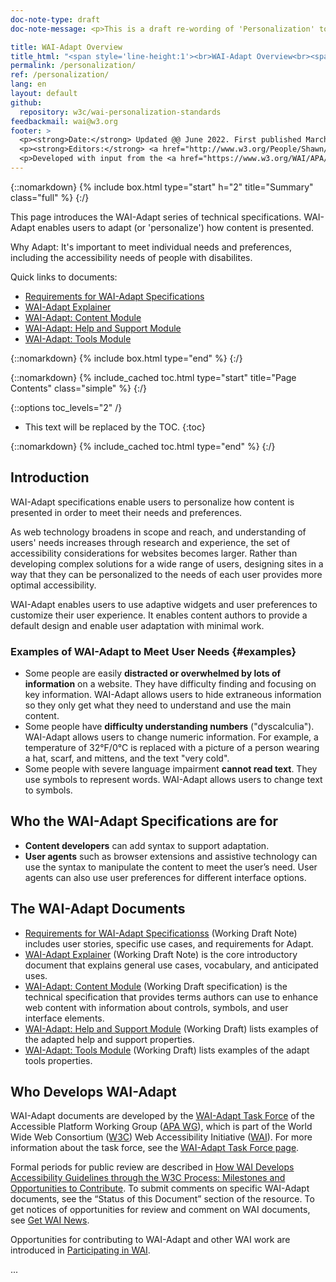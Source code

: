 ```yaml
---
doc-note-type: draft
doc-note-message: <p>This is a draft re-wording of 'Personalization' to 'Adapt'. See background and discussion in <a href='https://github.com/w3c/wai-personalization-standards/issues/9'>GitHub issue 'branding'</a></p>

title: WAI-Adapt Overview
title_html: "<span style='line-height:1'><br>WAI-Adapt Overview<br><span style='font-style: italic; font-size: 0.75em'>Enabling users to adapt content<br>Enabling users to adapt content presentation<br>Enabling users to change content presentation<br>Enabling users to personalize content presentation</span></span>"	
permalink: /personalization/
ref: /personalization/
lang: en
layout: default
github:
  repository: w3c/wai-personalization-standards
feedbackmail: wai@w3.org
footer: >
  <p><strong>Date:</strong> Updated @@ June 2022. First published March 2019.</p>
  <p><strong>Editors:</strong> <a href="http://www.w3.org/People/Shawn/">Shawn Lawton Henry</a> and <a href="http://www.w3.org/People/roy/">Ruoxi Ran</a>.</p>
  <p>Developed with input from the <a href="https://www.w3.org/WAI/APA/task-forces/personalization/">WAI-Adapt Task Force</a>.<p>
---
```


{::nomarkdown}
{% include box.html type="start" h="2" title="Summary" class="full" %}
{:/}

This page introduces the WAI-Adapt series of technical specifications. WAI-Adapt enables users to adapt (or 'personalize') how content is presented.
  
Why Adapt: It's important to meet individual needs and preferences, including the accessibility needs of people with disabilites.

Quick links to documents:
* [Requirements for WAI-Adapt Specifications](https://www.w3.org/TR/adapt-requirements/)
* [WAI-Adapt Explainer](https://www.w3.org/TR/adapt/)
* [WAI-Adapt: Content Module](https://www.w3.org/TR/adapt-content/)
* [WAI-Adapt: Help and Support Module](https://www.w3.org/TR/adapt-help/)
* [WAI-Adapt: Tools Module](https://www.w3.org/TR/adapt-tools/)

{::nomarkdown}
{% include box.html type="end" %}
{:/}

{::nomarkdown}
{% include_cached toc.html type="start" title="Page Contents" class="simple" %}
{:/}

{::options toc_levels="2" /}

-   This text will be replaced by the TOC.
{:toc}

{::nomarkdown}
{% include_cached toc.html type="end" %}
{:/}
 
## Introduction
  
WAI-Adapt specifications enable users to personalize how content is presented in order to meet their needs and preferences.
  
As web technology broadens in scope and reach, and understanding of users' needs increases through research and experience, the set of accessibility considerations for websites becomes larger. Rather than developing complex solutions for a wide range of users, designing sites in a way that they can be personalized to the needs of each user provides more optimal accessibility.

WAI-Adapt enables users to use adaptive widgets and user preferences to customize their user experience. It enables content authors to provide a default design and enable user adaptation with minimal work.

### Examples of WAI-Adapt to Meet User Needs {#examples}

* Some people are easily **distracted or overwhelmed by lots of information** on a website. They have difficulty finding and focusing on key information. WAI-Adapt allows users to hide extraneous information so they only get what they need to understand and use the main content.
* Some people have **difficulty understanding numbers** ("dyscalculia"). WAI-Adapt allows users to change numeric information. For example, a temperature of 32&deg;F/0&deg;C is replaced with a picture of a person wearing a hat, scarf, and mittens, and the text "very cold".
* Some people with severe language impairment **cannot read text**. They use symbols to represent words. WAI-Adapt allows users to change text to symbols.

## Who the WAI-Adapt Specifications are for
* **Content developers** can add syntax to support adaptation. 
* **User agents** such as browser extensions and assistive technology can use the syntax to manipulate the content to meet the user’s need. User agents can also use user preferences for different interface options.

## The WAI-Adapt Documents
* [Requirements for WAI-Adapt Specificationss](https://www.w3.org/TR/adapt-requirements/) (Working Draft Note) includes user stories, specific use cases, and requirements for Adapt.
* [WAI-Adapt Explainer](https://www.w3.org/TR/adapt/) (Working Draft Note) is the core introductory document that explains general use cases, vocabulary, and anticipated uses.
* [WAI-Adapt: Content Module](https://www.w3.org/TR/adapt-content/) (Working Draft specification) is the technical specification that provides terms authors can use to enhance web content with information about controls, symbols, and user interface elements.
* [WAI-Adapt: Help and Support Module](https://www.w3.org/TR/adapt-help/) (Working Draft) lists examples of the adapted help and support properties.
* [WAI-Adapt: Tools Module](https://www.w3.org/TR/adapt-tools/) (Working Draft) lists examples of the adapt tools properties.

## Who Develops WAI-Adapt
WAI-Adapt documents are developed by the [WAI-Adapt Task Force](https://www.w3.org/WAI/APA/task-forces/personalization/) of the Accessible Platform Working Group ([APA WG](https://www.w3.org/WAI/APA/)), which is part of the World Wide Web Consortium ([W3C](http://www.w3.org/)) Web Accessibility Initiative ([WAI](http://www.w3.org/WAI/)). For more information about the task force, see the [WAI-Adapt Task Force page](https://www.w3.org/WAI/APA/task-forces/personalization/).

Formal periods for public review are described in [How WAI Develops Accessibility Guidelines through the W3C Process: Milestones and Opportunities to Contribute](http://www.w3.org/WAI/intro/w3c-process). To submit comments on specific WAI-Adapt documents, see the “Status of this Document” section of the resource. To get notices of opportunities for review and comment on WAI documents, see [Get WAI News](https://www.w3.org/WAI/news/subscribe/).

Opportunities for contributing to WAI-Adapt and other WAI work are introduced in [Participating in WAI](https://www.w3.org/WAI/about/participating/).
  
  ...
